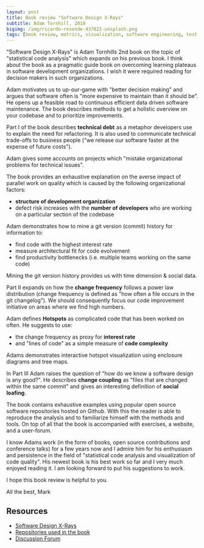 ```yaml
---
layout: post
title: Book review "Software Design X-Rays"
subtitle: Adam Tornhill, 2018
bigimg: /img/ricardo-resende-437822-unsplash.png
tags: [book review, metrics, visualization, software engineering, test automation]
---
```


"Software Design X-Rays" is Adam Tornhills 2nd book on the topic of "statistical code analysis" which expands on his previous book. I think about the book as a pragmatic guide book on overcoming learning plateaus in software development organizations. I wish it were required reading for decision makers in such organizations.

Adam motivates us to up-our-game with "better decision making" and argues that software often is "more expensive to maintain than it should be". He opens up a feasible road to continuous efficient data driven software maintenance. The book describes methods to get a holistic overview on your codebase and to prioritize improvements.

Part I of the book describes **technical debt** as a metaphor developers use to explain the need for refactoring. It is also used to communicate technical trade-offs to business people ("we release our software faster at the expense of future costs").

Adam gives some accounts on projects which "mistake organizational problems for technical issues".

The book provides an exhaustive explanation on the averse impact of parallel work on quality which is caused by the following organizational factors:

- **structure of development organization**
- defect risk increases with the **number of developers** who are working on a particular section of the codebase

Adam demonstrates how to mine a git version (commit) history for information to:

- find code with the highest interest rate
- measure architectural fit for code evolvement
- find productivity bottlenecks (i.e. multiple teams working on the same code)

Mining the git version history provides us with time dimension & social data.


Part II expands on how the **change frequency** follows a power law distribution (change frequency is defined as "how often a file occurs in the git changelog"). We should consequently focus our code improvement initiative on areas where we find high numbers.

Adam defines **Hotspots** as complicated code that has been worked on often. He suggests to use:

- the change frequency as proxy for **interest rate**
- and "lines of code" as a simple measure of **code complexity**

Adams demonstrates interactive hotspot visualization using enclosure diagrams and tree maps.


In Part III Adam raises the question of "how do we know a software design is any good?". He describes **change coupling** as "files that are changed within the same commit" and gives an interesting definition of **social loafing**.


The book contains exhaustive examples using popular open source software repositories hosted on Github. With this the reader is able to reproduce the analysis and to familiarize himself with the methods and tools. On top of all that the book is accompanied with exercises, a website, and a user-forum.

I know Adams work (in the form of books, open source contributions and conference talks) for a few years now and I admire him for his enthusiasm and persistence in the field of "statistical code analysis and visualization of code quality". His newest book is his best work so far and I very much enjoyed reading it. I am looking forward to put his suggestions to work.


I hope this book review is helpful to you.

All the best, Mark


## Resources

* [Software Design X-Rays](https://pragprog.com/book/atevol/software-design-x-rays)
* [Repositories used in the book](https://github.com/SoftwareDesignXRays)
* [Discussion Forum](https://forums.pragprog.com/forums/472)
